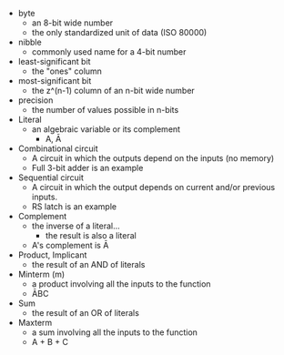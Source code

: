 - byte
	- an 8-bit wide number
	- the only standardized unit of data (ISO 80000)
- nibble
	- commonly used name for a 4-bit number
- least-significant bit
	- the "ones" column
- most-significant bit
	- the z^(n-1) column of an n-bit wide number
- precision
	- the number of values possible in n-bits
- Literal
	- an algebraic variable or its complement
		- A, Ā
- Combinational circuit
	- A circuit in which the outputs depend on the inputs (no memory)
	- Full 3-bit adder is an example
- Sequential circuit
	- A circuit in which the output depends on current and/or previous inputs.
	- RS latch is an example
- Complement 
	- the inverse of a literal...
		- the result is also a literal
	- A's complement is Ā  
- Product, Implicant
	- the result of an AND of literals
- Minterm (m)
	- a product involving all the inputs to the function
	- ĀBC
- Sum
	- the result of an OR of literals
- Maxterm
	- a sum involving all the inputs to the function
	- A + B + C